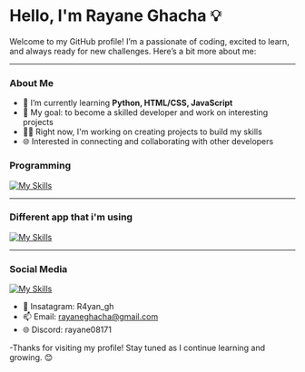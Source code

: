 

# Hello, I'm Rayane Ghacha 💡

Welcome to my GitHub profile! I’m a passionate of coding, excited to learn, and always ready for new challenges. Here’s a bit more about me:

---

### About Me
- 🌱 I’m currently learning **Python, HTML/CSS, JavaScript**
- 🎯 My goal: to become a skilled developer and work on interesting projects
- 👨‍💻 Right now, I'm working on creating projects to build my skills
- 🌐 Interested in connecting and collaborating with other developers

### Programming
[![My Skills](https://skillicons.dev/icons?i=js,html,css,python)](https://skillicons.dev)

---

### Different app that i'm using
[![My Skills](https://skillicons.dev/icons?i=ps,au,ai)](https://skillicons.dev)

---

### Social Media
[![My Skills](https://skillicons.dev/icons?i=instagram,discord,gmail)](https://skillicons.dev) 
- 🌱 Insatagram: R4yan_gh
- 📫 Email: rayaneghacha@gmail.com
- 🌐 Discord: rayane08171

-Thanks for visiting my profile! Stay tuned as I continue learning and growing. 😊


